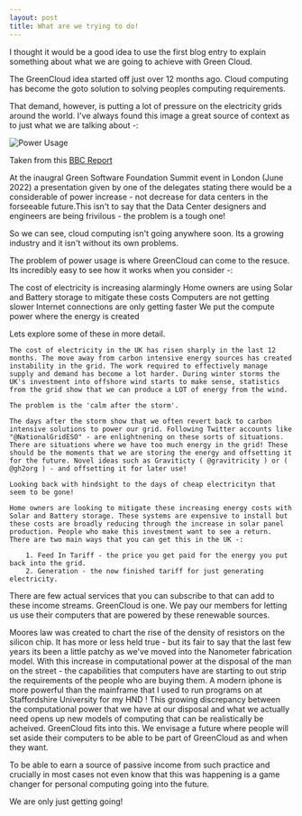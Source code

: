 ```yaml
---
layout: post
title: What are we trying to do!
---
```


I thought it would be a good idea to use the first blog entry to explain something about what we are going to achieve with Green Cloud. 

The GreenCloud idea started off just over 12 months ago. Cloud computing has become the goto solution to solving peoples computing requirements. 

That demand, however, is putting a lot of pressure on the electricity grids around the world. I've always found this image a great source of context as to just what we are talking about -:

![Power Usage](https://blog.greencloudcomputing.io/images/power_usage.jpg)

Taken from this [BBC Report](https://www.bbc.co.uk/news/av/world-57108641)

At the inaugral Green Software Foundation Summit event in London (June 2022) a presentation given by one of the delegates stating there would be a considerable of power increase - not decrease for data centers in the forseeable future.This isn't to say that the Data Center designers and engineers are being frivilous - the problem is a tough one!

So we can see, cloud computing isn't going anywhere soon. Its a growing industry and it isn't without its own problems.
 
The problem of power usage is where GreenCloud can come to the resuce. Its incredibly easy to see how it works when you consider -:

 The cost of electricity is increasing alarmingly
 Home owners are using Solar and Battery storage to mitigate these costs
 Computers are not getting slower
 Internet connections are only getting faster
 We put the compute power where the energy is created


Lets explore some of these in more detail. 

    The cost of electricity in the UK has risen sharply in the last 12 months. The move away from carbon intensive energy sources has created instability in the grid. The work required to effectively manage supply and demand has become a lot harder. During winter storms the UK's investment into offshore wind starts to make sense, statistics from the grid show that we can produce a LOT of energy from the wind. 
    
    The problem is the 'calm after the storm'. 
    
    The days after the storm show that we often revert back to carbon intensive solutions to power our grid. Following Twitter accounts like "@NationalGridESO" - are enlightnening on these sorts of situations. There are situations where we have too much energy in the grid! These should be the moments that we are storing the energy and offsetting it for the future. Novel ideas such as Graviticty ( @gravitricity ) or ( @gh2org ) - and offsetting it for later use! 
    
    Looking back with hindsight to the days of cheap electricityn that seem to be gone!

    Home owners are looking to mitigate these increasing energy costs with Solar and Battery storage. These systems are expensive to install but these costs are broadly reducing through the increase in solar panel production. People who make this investment want to see a return. There are two main ways that you can get this in the UK -:

        1. Feed In Tariff - the price you get paid for the energy you put back into the grid.
        2. Generation - the now finished tariff for just generating electricity.

There are few actual services that you can subscribe to that can add to these income streams. GreenCloud is one. We pay our members for letting us use their computers that are powered by these renewable sources.
 
 Moores law was created to chart the rise of the density of resistors on the silicon chip. It has more or less held true - but its fair to say that the last few years its been a little patchy as we've moved into the Nanometer fabrication model. With this increase in computational power at the disposal of the man on the street - the capabilities that computers have are starting to out strip the requirements of the people who are buying them. A modern iphone is more powerful than the mainframe that I used to run programs on at Staffordshire University for my HND ! This growing discrepancy between the computational power that we have at our disposal and what we actually need opens up new models of computing that can be realistically be acheived. GreenCloud fits into this. We envisage a future where people will set aside their computers to be able to be part of GreenCloud as and when they want. 
 
 To be able to earn a source of passive income from such practice and crucially in most cases not even know that this was happening is a game changer for personal computing going into the future. 
 
 We are only just getting going! 
